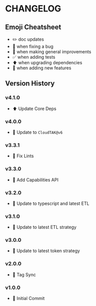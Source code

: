 # CHANGELOG

## Emoji Cheatsheet
- :pencil2: doc updates
- :bug: when fixing a bug
- :rocket: when making general improvements
- :white_check_mark: when adding tests
- :arrow_up: when upgrading dependencies
- :tada: when adding new features

## Version History

### v4.1.0

- :arrow_up: Update Core Deps

### v4.0.0

- :tada: Update to `CloudTAK@v6`

### v3.3.1

- :bug: Fix Lints

### v3.3.0

- :rocket: Add Capabilities API

### v3.2.0

- :rocket: Update to typescript and latest ETL

### v3.1.0

- :rocket: Update to latest ETL strategy

### v3.0.0

- :rocket: Update to latest token strategy

### v2.0.0

- :rocket: Tag Sync

### v1.0.0

- :tada: Initial Commit
